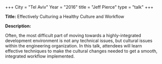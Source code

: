 +++
City = "Tel Aviv"
Year = "2016"
title = "Jeff Pierce"
type = "talk"
+++

<div class="span-15  ">
  <div class="span-15  last ">
  <p><strong>Title:</strong>
  Effectively Culturing a Healthy Culture and Workflow
  </p>

  <p><strong>Description:</strong></p>

  <p>Often, the most difficult part of moving towards a highly-integrated development environment is not any technical issues, but cultural issues within the engineering organization.  In this talk, attendees will learn effective techniques to make the cultural changes needed to get a smooth, integrated workflow implemented.</p>
  </div>
</div>
